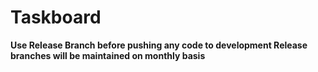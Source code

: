 # Taskboard

**Use Release Branch before pushing any code to development
Release branches will be maintained on monthly basis**
